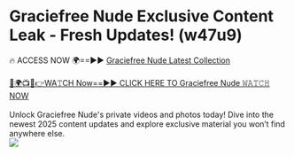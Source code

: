 # Graciefree Nude Exclusive Content Leak - Fresh Updates! (w47u9)

🔥 ACCESS NOW 🌍==►► <a href="https://tinyurl.com/yc657z5k" rel="nofollow">Graciefree Nude Latest Collection</a>
<br><br>
[🔴🌍📺📱👉WA𝚃CH Now==►► CLICK HERE TO Graciefree Nude 𝚆𝙰𝚃𝙲𝙷 NOW](https://tinyurl.com/yc657z5k)
<br><br>
Unlock Graciefree Nude's private videos and photos today! Dive into the newest 2025 content updates and explore exclusive material you won’t find anywhere else.
<br>
<a href="https://tinyurl.com/yc657z5k" rel="nofollow" data-target="animated-image.originalLink"><img src="https://camo.githubusercontent.com/8a4f000d20f83aca3bf7ec5f350d767afa0574a8a352519fd8cfa583a6f93a33/68747470733a2f2f692e696d6775722e636f6d2f644a486b345a712e676966" data-canonical-src="https://i.imgur.com/dJHk4Zq.gif" style="max-width: 100%; display: inline-block;" data-target="animated-image.originalImage"></a>
<br>
